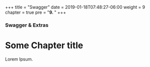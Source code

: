 +++
title = "Swagger"
date = 2019-01-18T07:48:27-06:00
weight = 9
chapter = true
pre = "<b>9. </b>"
+++

### Swagger & Extras

# Some Chapter title

Lorem Ipsum.